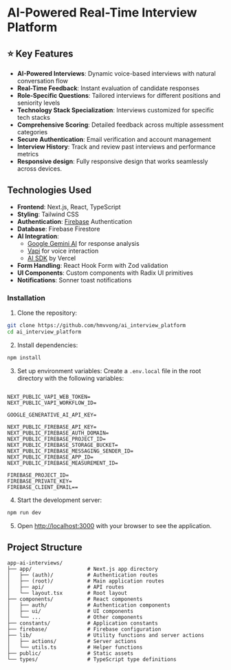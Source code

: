 # AI-Powered Real-Time Interview Platform

## ⭐ Key Features

- **AI-Powered Interviews**: Dynamic voice-based interviews with natural conversation flow
- **Real-Time Feedback**: Instant evaluation of candidate responses
- **Role-Specific Questions**: Tailored interviews for different positions and seniority levels
- **Technology Stack Specialization**: Interviews customized for specific tech stacks
- **Comprehensive Scoring**: Detailed feedback across multiple assessment categories
- **Secure Authentication**: Email verification and account management
- **Interview History**: Track and review past interviews and performance metrics
- **Responsive design**: Fully responsive design that works seamlessly across devices.

## Technologies Used

- **Frontend**: Next.js, React, TypeScript
- **Styling**: Tailwind CSS
- **Authentication**: [Firebase](https://firebase.google.com/) Authentication
- **Database**: Firebase Firestore
- **AI Integration**: 
  - [Google Gemini AI](https://aistudio.google.com/) for response analysis
  - [Vapi](https://vapi.ai/) for voice interaction
  - [AI SDK](https://sdk.vercel.ai/) by Vercel
- **Form Handling**: React Hook Form with Zod validation
- **UI Components**: Custom components with Radix UI primitives
- **Notifications**: Sonner toast notifications

### Installation

1. Clone the repository:

```bash
git clone https://github.com/hmvvong/ai_interview_platform
cd ai_interview_platform
```

2. Install dependencies:

```bash
npm install
```

3. Set up environment variables:
   Create a `.env.local` file in the root directory with the following variables:

```

NEXT_PUBLIC_VAPI_WEB_TOKEN=
NEXT_PUBLIC_VAPI_WORKFLOW_ID=

GOOGLE_GENERATIVE_AI_API_KEY=

NEXT_PUBLIC_FIREBASE_API_KEY=
NEXT_PUBLIC_FIREBASE_AUTH_DOMAIN=
NEXT_PUBLIC_FIREBASE_PROJECT_ID=
NEXT_PUBLIC_FIREBASE_STORAGE_BUCKET=
NEXT_PUBLIC_FIREBASE_MESSAGING_SENDER_ID=
NEXT_PUBLIC_FIREBASE_APP_ID=
NEXT_PUBLIC_FIREBASE_MEASUREMENT_ID=

FIREBASE_PROJECT_ID=
FIREBASE_PRIVATE_KEY=
FIREBASE_CLIENT_EMAIL==

```

4. Start the development server:

```bash
npm run dev
```

5. Open [http://localhost:3000](http://localhost:3000) with your browser to see the application.

## Project Structure

```
app-ai-interviews/
├── app/                  # Next.js app directory
│   ├── (auth)/           # Authentication routes
│   ├── (root)/           # Main application routes
│   ├── api/              # API routes
│   └── layout.tsx        # Root layout
├── components/           # React components
│   ├── auth/             # Authentication components
│   ├── ui/               # UI components
│   └── ...               # Other components
├── constants/            # Application constants
├── firebase/             # Firebase configuration
├── lib/                  # Utility functions and server actions
│   ├── actions/          # Server actions
│   └── utils.ts          # Helper functions
├── public/               # Static assets
└── types/                # TypeScript type definitions
```


